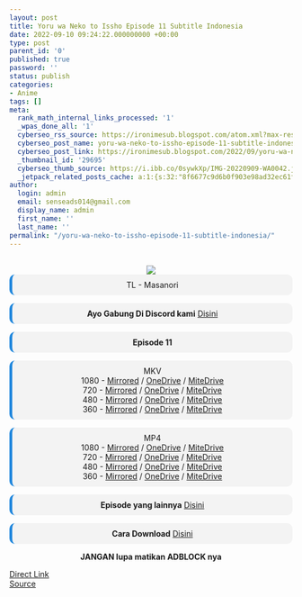 ```yaml
---
layout: post
title: Yoru wa Neko to Issho Episode 11 Subtitle Indonesia
date: 2022-09-10 09:24:22.000000000 +00:00
type: post
parent_id: '0'
published: true
password: ''
status: publish
categories:
- Anime
tags: []
meta:
  rank_math_internal_links_processed: '1'
  _wpas_done_all: '1'
  cyberseo_rss_source: https://ironimesub.blogspot.com/atom.xml?max-results=150
  cyberseo_post_name: yoru-wa-neko-to-issho-episode-11-subtitle-indonesia
  cyberseo_post_link: https://ironimesub.blogspot.com/2022/09/yoru-wa-neko-to-issho-episode-11.html
  _thumbnail_id: '29695'
  cyberseo_thumb_source: https://i.ibb.co/0sywkXp/IMG-20220909-WA0042.jpg
  _jetpack_related_posts_cache: a:1:{s:32:"8f6677c9d6b0f903e98ad32ec61f8deb";a:2:{s:7:"expires";i:1663394500;s:7:"payload";a:3:{i:0;a:1:{s:2:"id";i:29051;}i:1;a:1:{s:2:"id";i:29119;}i:2;a:1:{s:2:"id";i:29089;}}}}
author:
  login: admin
  email: senseads014@gmail.com
  display_name: admin
  first_name: ''
  last_name: ''
permalink: "/yoru-wa-neko-to-issho-episode-11-subtitle-indonesia/"
---
```


<div style="text-align: center">
<br />
<img src="{{ site.baseurl }}/assets/2022/09/IMG-20220909-WA0042.jpg" />
<div style="background-color: #f3f3f3;border-left: 5px solid #2288dd;border-radius: 10px;padding: 10px">
TL - Masanori</div>
<p></p>
<div style="background-color: #f3f3f3;border-left: 5px solid #2288dd;border-radius: 10px;padding: 10px">
<strong>Ayo Gabung Di Discord kami</strong> <a href="https://discord.gg/aNHRkNeY">Disini</a>
</div>
<p></p>
<div style="background-color: #f3f3f3;border-left: 5px solid #2288dd;border-radius: 10px;padding: 10px">
<strong>Episode 11</strong> </div>
<p></p>
<div style="background-color: #f3f3f3;border-left: 5px solid #2288dd;border-radius: 10px;padding: 10px">
MKV<br />
1080 - <a href="https://mir.cr/0WQAN98W">Mirrored</a> / <a href="https://smkn1stg-my.sharepoint.com/:v:/g/personal/irony_smkn1sintang_sch_id/EaFsJcPZ_UNHvwnnQquV_P8B6ff_5gDqklatj5utUT7n9A?e=TvB6gA">OneDrive</a> / <a href="https://mitedrive.my.id/view/5e6f749c6ab75b9">MiteDrive</a><br />
720 - <a href="https://mir.cr/0BQAPJ3B">Mirrored</a> / <a href="https://smkn1stg-my.sharepoint.com/:v:/g/personal/irony_smkn1sintang_sch_id/EXuHdFbJWW5NmnIZ_X9LWOYBHilju5iqPEMPDu-0SLJF6A?e=0nUbj1">OneDrive</a> / <a href="https://mitedrive.my.id/view/3fa498fb7519">MiteDrive</a><br />
480 - <a href="https://mir.cr/0PDJYAIK">Mirrored</a> / <a href="https://smkn1stg-my.sharepoint.com/:v:/g/personal/irony_smkn1sintang_sch_id/ESlqD64x34RHrAj6km9lpJgB8QKTTIPBxQL1YXHtf38EuQ?e=8gdalR">OneDrive</a> / <a href="https://mitedrive.my.id/view/da6536115">MiteDrive</a><br />
360 - <a href="https://mir.cr/5R5VUNBG">Mirrored</a> / <a href="https://smkn1stg-my.sharepoint.com/:v:/g/personal/irony_smkn1sintang_sch_id/ETAhB7Za7ylEgoXOcTEkSK0BmJuz_OnUO6VEz8nGOJ-wGQ?e=31ePCr">OneDrive</a> / <a href="https://mitedrive.my.id/view/f1a4ed9b75f86e5">MiteDrive</a>
</div>
<p></p>
<div style="background-color: #f3f3f3;border-left: 5px solid #2288dd;border-radius: 10px;padding: 10px">
MP4<br />
1080 - <a href="https://mir.cr/0SXCD8QW">Mirrored</a> / <a href="https://smkn1stg-my.sharepoint.com/:v:/g/personal/irony_smkn1sintang_sch_id/ERNWT-A5buZCtMJUE7zei1sBf4bMDhdycUiSzOOygCNtUQ?e=gSWkWg">OneDrive</a> / <a href="https://mitedrive.my.id/view/41fc7b87351b839">MiteDrive</a><br />
720 - <a href="https://mir.cr/TGV4EBCO">Mirrored</a> / <a href="https://smkn1stg-my.sharepoint.com/:v:/g/personal/irony_smkn1sintang_sch_id/EXZcrOV8VntKvOjK5WU0BREBCAqyG6e4QGuov6iQGdtpNg?e=CSdyd5">OneDrive</a> / <a href="https://mitedrive.my.id/view/96d187eb208157f">MiteDrive</a><br />
480 - <a href="https://mir.cr/OE6Z2YH4">Mirrored</a> / <a href="https://smkn1stg-my.sharepoint.com/:v:/g/personal/irony_smkn1sintang_sch_id/EQDlPV0y8OlGl5Sq2eO7jyoBuZYR8KD9vvvtwapwEtt6tg?e=V9wszM">OneDrive</a> / <a href="https://mitedrive.my.id/view/bcabfa05f57">MiteDrive</a><br />
360 - <a href="https://mir.cr/0LUTSWFF">Mirrored</a> / <a href="https://smkn1stg-my.sharepoint.com/:v:/g/personal/irony_smkn1sintang_sch_id/EaLO5r4EEjtOgieNWmc-cCcBlzdxx5JaNjSaNK6iuNpD9Q?e=PZWAFy">OneDrive</a> / <a href="https://mitedrive.my.id/view/f100d6461f2422e">MiteDrive</a>
</div>
<p>
<div style="background-color: #f3f3f3;border-left: 5px solid #2288dd;border-radius: 10px;padding: 10px">
<strong>Episode yang lainnya</strong> <a href="https://ironimesub.blogspot.com/p/yoru-wa-neko-to-issho.html">Disini</a>
</div>
<p></p>
<div style="background-color: #f3f3f3;border-left: 5px solid #2288dd;border-radius: 10px;padding: 10px">
<strong>Cara Download</strong> <a href="https://ironimesub.blogspot.com/2022/04/cara-mendownload-di-mirrored.html">Disini</a>
</div>
<p><strong>JANGAN lupa matikan ADBLOCK nya</strong></p>
</div>
<div class="divbtn"> <a href="https://handymansurrender.com/fihup8buzv?key=94550f7ce39444073321dde3b8782f97" class="btn"><i class="fa fa-download"></i> Direct Link</a> <br /><a href="https://ironimesub.blogspot.com/2022/09/yoru-wa-neko-to-issho-episode-11.html">Source</a> </div>
